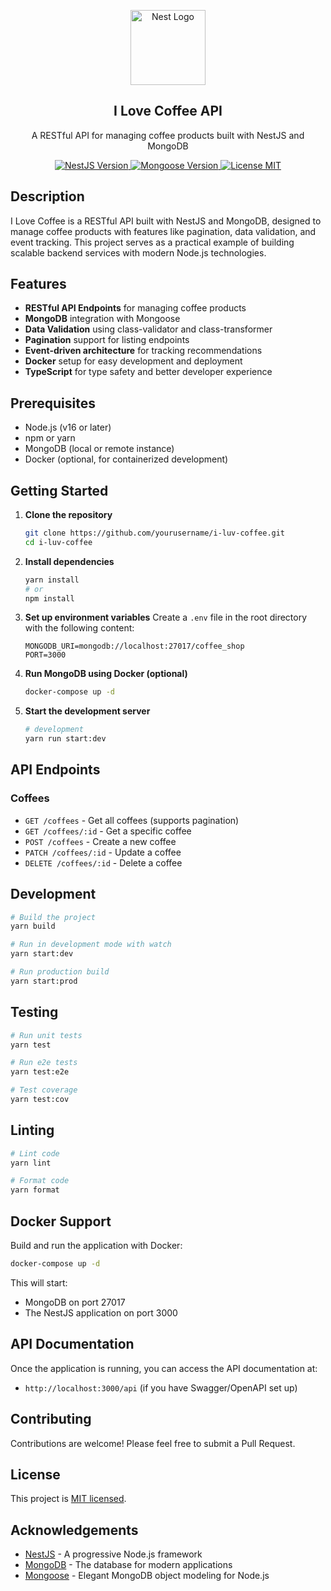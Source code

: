 <p align="center">
  <a href="http://nestjs.com/" target="blank"><img src="https://nestjs.com/img/logo-small.svg" width="120" alt="Nest Logo" /></a>
</p>

<h2 align="center">I Love Coffee API</h2>

<p align="center">
  A RESTful API for managing coffee products built with NestJS and MongoDB
</p>

<p align="center">
  <a href="https://www.npmjs.com/package/@nestjs/core" target="_blank">
    <img src="https://img.shields.io/npm/v/@nestjs/core.svg" alt="NestJS Version" />
  </a>
  <a href="https://www.npmjs.com/package/mongoose" target="_blank">
    <img src="https://img.shields.io/npm/v/mongoose.svg" alt="Mongoose Version" />
  </a>
  <a href="LICENSE" target="_blank">
    <img src="https://img.shields.io/badge/license-MIT-blue.svg" alt="License MIT" />
  </a>
</p>

## Description

I Love Coffee is a RESTful API built with NestJS and MongoDB, designed to manage coffee products with features like pagination, data validation, and event tracking. This project serves as a practical example of building scalable backend services with modern Node.js technologies.

## Features

- **RESTful API Endpoints** for managing coffee products
- **MongoDB** integration with Mongoose
- **Data Validation** using class-validator and class-transformer
- **Pagination** support for listing endpoints
- **Event-driven architecture** for tracking recommendations
- **Docker** setup for easy development and deployment
- **TypeScript** for type safety and better developer experience

## Prerequisites

- Node.js (v16 or later)
- npm or yarn
- MongoDB (local or remote instance)
- Docker (optional, for containerized development)

## Getting Started

1. **Clone the repository**
   ```bash
   git clone https://github.com/yourusername/i-luv-coffee.git
   cd i-luv-coffee
   ```

2. **Install dependencies**
   ```bash
   yarn install
   # or
   npm install
   ```

3. **Set up environment variables**
   Create a `.env` file in the root directory with the following content:
   ```
   MONGODB_URI=mongodb://localhost:27017/coffee_shop
   PORT=3000
   ```

4. **Run MongoDB using Docker (optional)**
   ```bash
   docker-compose up -d
   ```

5. **Start the development server**
   ```bash
   # development
   yarn run start:dev
   ```

## API Endpoints

### Coffees

- `GET /coffees` - Get all coffees (supports pagination)
- `GET /coffees/:id` - Get a specific coffee
- `POST /coffees` - Create a new coffee
- `PATCH /coffees/:id` - Update a coffee
- `DELETE /coffees/:id` - Delete a coffee

## Development

```bash
# Build the project
yarn build

# Run in development mode with watch
yarn start:dev

# Run production build
yarn start:prod
```

## Testing

```bash
# Run unit tests
yarn test

# Run e2e tests
yarn test:e2e

# Test coverage
yarn test:cov
```

## Linting

```bash
# Lint code
yarn lint

# Format code
yarn format
```

## Docker Support

Build and run the application with Docker:

```bash
docker-compose up -d
```

This will start:
- MongoDB on port 27017
- The NestJS application on port 3000

## API Documentation

Once the application is running, you can access the API documentation at:
- `http://localhost:3000/api` (if you have Swagger/OpenAPI set up)

## Contributing

Contributions are welcome! Please feel free to submit a Pull Request.

## License

This project is [MIT licensed](LICENSE).

## Acknowledgements

- [NestJS](https://nestjs.com/) - A progressive Node.js framework
- [MongoDB](https://www.mongodb.com/) - The database for modern applications
- [Mongoose](https://mongoosejs.com/) - Elegant MongoDB object modeling for Node.js